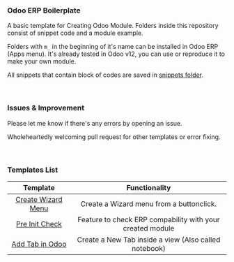 ### Odoo ERP Boilerplate
A basic template for Creating Odoo Module. Folders inside this repository
consist of snippet code and a module example.

Folders with `m_` in the beginning of it's name can be installed in Odoo ERP (Apps menu). It's already tested in Odoo v12, you can use
or reproduce it to make your own module.

All snippets that contain block of codes are saved in [snippets folder](https://github.com/altela/odoo-boilerplate/tree/main/snippets).
<br />
<br />
<br />
### Issues & Improvement
Please let me know if there's any errors by opening an issue.

Wholeheartedly welcoming pull request for other templates or error fixing.
<br />
<br />
<br />
### Templates List
**Template**|**Functionality**
:-----:|:-----:
[Create Wizard Menu](https://github.com/altela/odoo-boilerplate/tree/main/m\_create\_wizard)|Create a Wizard menu from a buttonclick.
[Pre Init Check](https://github.com/altela/odoo-boilerplate/tree/main/m\_pre\_init\_check)|Feature to check ERP compability with your created module
[Add Tab in Odoo](https://github.com/altela/odoo-boilerplate/tree/main/m_add_newtab)|Create a New Tab inside a view (Also called notebook)

